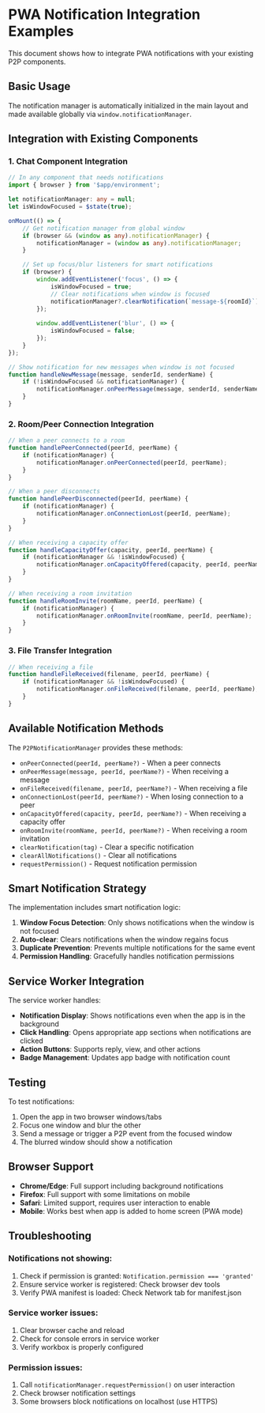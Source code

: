 # PWA Notification Integration Examples

This document shows how to integrate PWA notifications with your existing P2P components.

## Basic Usage

The notification manager is automatically initialized in the main layout and made available globally via `window.notificationManager`.

## Integration with Existing Components

### 1. Chat Component Integration

```typescript
// In any component that needs notifications
import { browser } from '$app/environment';

let notificationManager: any = null;
let isWindowFocused = $state(true);

onMount(() => {
    // Get notification manager from global window
    if (browser && (window as any).notificationManager) {
        notificationManager = (window as any).notificationManager;
    }

    // Set up focus/blur listeners for smart notifications
    if (browser) {
        window.addEventListener('focus', () => {
            isWindowFocused = true;
            // Clear notifications when window is focused
            notificationManager?.clearNotification(`message-${roomId}`);
        });
        
        window.addEventListener('blur', () => {
            isWindowFocused = false;
        });
    }
});

// Show notification for new messages when window is not focused
function handleNewMessage(message, senderId, senderName) {
    if (!isWindowFocused && notificationManager) {
        notificationManager.onPeerMessage(message, senderId, senderName);
    }
}
```

### 2. Room/Peer Connection Integration

```typescript
// When a peer connects to a room
function handlePeerConnected(peerId, peerName) {
    if (notificationManager) {
        notificationManager.onPeerConnected(peerId, peerName);
    }
}

// When a peer disconnects
function handlePeerDisconnected(peerId, peerName) {
    if (notificationManager) {
        notificationManager.onConnectionLost(peerId, peerName);
    }
}

// When receiving a capacity offer
function handleCapacityOffer(capacity, peerId, peerName) {
    if (notificationManager && !isWindowFocused) {
        notificationManager.onCapacityOffered(capacity, peerId, peerName);
    }
}

// When receiving a room invitation
function handleRoomInvite(roomName, peerId, peerName) {
    if (notificationManager) {
        notificationManager.onRoomInvite(roomName, peerId, peerName);
    }
}
```

### 3. File Transfer Integration

```typescript
// When receiving a file
function handleFileReceived(filename, peerId, peerName) {
    if (notificationManager && !isWindowFocused) {
        notificationManager.onFileReceived(filename, peerId, peerName);
    }
}
```

## Available Notification Methods

The `P2PNotificationManager` provides these methods:

- `onPeerConnected(peerId, peerName?)` - When a peer connects
- `onPeerMessage(message, peerId, peerName?)` - When receiving a message
- `onFileReceived(filename, peerId, peerName?)` - When receiving a file
- `onConnectionLost(peerId, peerName?)` - When losing connection to a peer
- `onCapacityOffered(capacity, peerId, peerName?)` - When receiving a capacity offer
- `onRoomInvite(roomName, peerId, peerName?)` - When receiving a room invitation
- `clearNotification(tag)` - Clear a specific notification
- `clearAllNotifications()` - Clear all notifications
- `requestPermission()` - Request notification permission

## Smart Notification Strategy

The implementation includes smart notification logic:

1. **Window Focus Detection**: Only shows notifications when the window is not focused
2. **Auto-clear**: Clears notifications when the window regains focus
3. **Duplicate Prevention**: Prevents multiple notifications for the same event
4. **Permission Handling**: Gracefully handles notification permissions

## Service Worker Integration

The service worker handles:

- **Notification Display**: Shows notifications even when the app is in the background
- **Click Handling**: Opens appropriate app sections when notifications are clicked
- **Action Buttons**: Supports reply, view, and other actions
- **Badge Management**: Updates app badge with notification count

## Testing

To test notifications:

1. Open the app in two browser windows/tabs
2. Focus one window and blur the other
3. Send a message or trigger a P2P event from the focused window
4. The blurred window should show a notification

## Browser Support

- **Chrome/Edge**: Full support including background notifications
- **Firefox**: Full support with some limitations on mobile
- **Safari**: Limited support, requires user interaction to enable
- **Mobile**: Works best when app is added to home screen (PWA mode)

## Troubleshooting

### Notifications not showing:
1. Check if permission is granted: `Notification.permission === 'granted'`
2. Ensure service worker is registered: Check browser dev tools
3. Verify PWA manifest is loaded: Check Network tab for manifest.json

### Service worker issues:
1. Clear browser cache and reload
2. Check for console errors in service worker
3. Verify workbox is properly configured

### Permission issues:
1. Call `notificationManager.requestPermission()` on user interaction
2. Check browser notification settings
3. Some browsers block notifications on localhost (use HTTPS) 